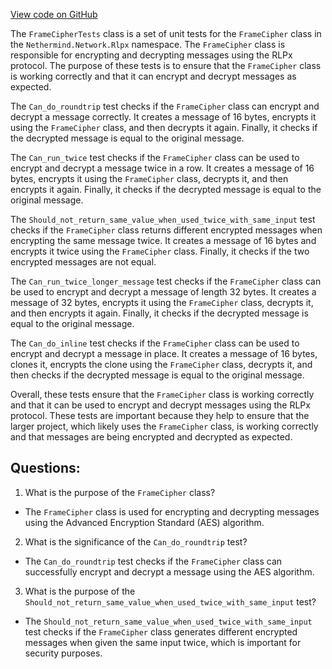 [View code on GitHub](https://github.com/nethermindeth/nethermind/Nethermind.Network.Test/Rlpx/FrameCipherTests.cs)

The `FrameCipherTests` class is a set of unit tests for the `FrameCipher` class in the `Nethermind.Network.Rlpx` namespace. The `FrameCipher` class is responsible for encrypting and decrypting messages using the RLPx protocol. The purpose of these tests is to ensure that the `FrameCipher` class is working correctly and that it can encrypt and decrypt messages as expected.

The `Can_do_roundtrip` test checks if the `FrameCipher` class can encrypt and decrypt a message correctly. It creates a message of 16 bytes, encrypts it using the `FrameCipher` class, and then decrypts it again. Finally, it checks if the decrypted message is equal to the original message.

The `Can_run_twice` test checks if the `FrameCipher` class can be used to encrypt and decrypt a message twice in a row. It creates a message of 16 bytes, encrypts it using the `FrameCipher` class, decrypts it, and then encrypts it again. Finally, it checks if the decrypted message is equal to the original message.

The `Should_not_return_same_value_when_used_twice_with_same_input` test checks if the `FrameCipher` class returns different encrypted messages when encrypting the same message twice. It creates a message of 16 bytes and encrypts it twice using the `FrameCipher` class. Finally, it checks if the two encrypted messages are not equal.

The `Can_run_twice_longer_message` test checks if the `FrameCipher` class can be used to encrypt and decrypt a message of length 32 bytes. It creates a message of 32 bytes, encrypts it using the `FrameCipher` class, decrypts it, and then encrypts it again. Finally, it checks if the decrypted message is equal to the original message.

The `Can_do_inline` test checks if the `FrameCipher` class can be used to encrypt and decrypt a message in place. It creates a message of 16 bytes, clones it, encrypts the clone using the `FrameCipher` class, decrypts it, and then checks if the decrypted message is equal to the original message.

Overall, these tests ensure that the `FrameCipher` class is working correctly and that it can be used to encrypt and decrypt messages using the RLPx protocol. These tests are important because they help to ensure that the larger project, which likely uses the `FrameCipher` class, is working correctly and that messages are being encrypted and decrypted as expected.
## Questions: 
 1. What is the purpose of the `FrameCipher` class?
- The `FrameCipher` class is used for encrypting and decrypting messages using the Advanced Encryption Standard (AES) algorithm.

2. What is the significance of the `Can_do_roundtrip` test?
- The `Can_do_roundtrip` test checks if the `FrameCipher` class can successfully encrypt and decrypt a message using the AES algorithm.

3. What is the purpose of the `Should_not_return_same_value_when_used_twice_with_same_input` test?
- The `Should_not_return_same_value_when_used_twice_with_same_input` test checks if the `FrameCipher` class generates different encrypted messages when given the same input twice, which is important for security purposes.